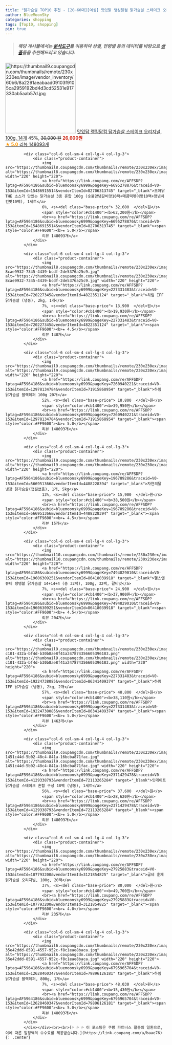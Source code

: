 ```yaml
---
title: "닭가슴살 TOP10 추천 - [20~60대][여성] 맛있닭 랭킹닭컴 닭가슴살 스테이크 오리지널, 100g, 14개"
author: BlueMoonSky
categories: shopping
tags: [Top10, shopping]
pin: true
---
```


> ##### 해당 게시물에서는 [**분석도구**](https://itemscout.io/)를 이용하여 **성별**, **연령별** 등의 데이터를 바탕으로 [**상품**](https://link.coupang.com/a/baae76)들을 추천해드리고 있습니다.
<div class="container"><div class="row">
            <div class="col-6 col-sm-4 col-lg-4 col-lg-3">
                <div class="product-container">
                    <img src="https://thumbnail9.coupangcdn.com/thumbnails/remote/230x230ex/image/vendor_inventory/60b6/8a2291aeabaad09103f9105ca2959192bd4d3cd52531e917330ab5aab57d.jpg" alt="https://thumbnail9.coupangcdn.com/thumbnails/remote/230x230ex/image/vendor_inventory/60b6/8a2291aeabaad09103f9105ca2959192bd4d3cd52531e917330ab5aab57d.jpg" width="220" height="220">
                    <a href="https://link.coupang.com/re/AFFSDP?lptag=AF5964186&subid=bluemoonsky6999&pageKey=24565035&traceid=V0-153&itemId=18201478056&vendorItemId=85341947044" target="_blank">맛있닭 랭킹닭컴 닭가슴살 스테이크 오리지널, 100g, 14개</a>
                    45%, <s><del class="base-price"> 30,000  </del>원</s> 
                    <span style="color:#cb1400"><b>26,600원</b></span>
                    <br><a href="https://link.coupang.com/re/AFFSDP?lptag=AF5964186&subid=bluemoonsky6999&pageKey=24565035&traceid=V0-153&itemId=18201478056&vendorItemId=85341947044" target="_blank"><span style="color:#FF9600"><b>★ 5.0</b></span>
                    리뷰 148093개</a>
                </div>
            </div>
            
            <div class="col-6 col-sm-4 col-lg-4 col-lg-3">
                <div class="product-container">
                    <img src="https://thumbnail8.coupangcdn.com/thumbnails/remote/230x230ex/image/vendor_inventory/42cf/660886c82fd76951794530689c7a04f7a629fc0428eeb83759e0543c0bed.jpg" alt="https://thumbnail8.coupangcdn.com/thumbnails/remote/230x230ex/image/vendor_inventory/42cf/660886c82fd76951794530689c7a04f7a629fc0428eeb83759e0543c0bed.jpg" width="220" height="220">
                    <a href="https://link.coupang.com/re/AFFSDP?lptag=AF5964186&subid=bluemoonsky6999&pageKey=6695278876&traceid=V0-153&itemId=15486915514&vendorItemId=82706313745" target="_blank">조아닭 THE 소스가 맛있는 닭가슴살 3종 혼합 100g (숫불양념갈비맛10팩+매콤떡볶이맛10팩+양념치킨맛10팩), 1세트</a>
                    6%, <s><del class="base-price"> 32,600  </del>원</s> 
                    <span style="color:#cb1400"><b>62,200원</b></span>
                    <br><a href="https://link.coupang.com/re/AFFSDP?lptag=AF5964186&subid=bluemoonsky6999&pageKey=6695278876&traceid=V0-153&itemId=15486915514&vendorItemId=82706313745" target="_blank"><span style="color:#FF9600"><b>★ 5.0</b></span>
                    리뷰 148093개</a>
                </div>
            </div>
            
            <div class="col-6 col-sm-4 col-lg-4 col-lg-3">
                <div class="product-container">
                    <img src="https://thumbnail8.coupangcdn.com/thumbnails/remote/230x230ex/image/retail/images/241120252118987-8cae9932-7345-4439-bcdf-2de5376a25c9.jpg" alt="https://thumbnail8.coupangcdn.com/thumbnails/remote/230x230ex/image/retail/images/241120252118987-8cae9932-7345-4439-bcdf-2de5376a25c9.jpg" width="220" height="220">
                    <a href="https://link.coupang.com/re/AFFSDP?lptag=AF5964186&subid=bluemoonsky6999&pageKey=227331483&traceid=V0-153&itemId=720227345&vendorItemId=4822351124" target="_blank">하림 IFF 닭가슴살 (냉동), 2kg, 1개</a>
                    7%, <s><del class="base-price"> 13,900  </del>원</s> 
                    <span style="color:#cb1400"><b>19,930원</b></span>
                    <br><a href="https://link.coupang.com/re/AFFSDP?lptag=AF5964186&subid=bluemoonsky6999&pageKey=227331483&traceid=V0-153&itemId=720227345&vendorItemId=4822351124" target="_blank"><span style="color:#FF9600"><b>★ 4.5</b></span>
                    리뷰 140개</a>
                </div>
            </div>
            
            <div class="col-6 col-sm-4 col-lg-4 col-lg-3">
                <div class="product-container">
                    <img src="https://thumbnail9.coupangcdn.com/thumbnails/remote/230x230ex/image/vendor_inventory/c78f/6f33036e2d95013c2fd479d95ec0d33a219e0b0846ec00e7ba1ce36ce827.jpg" alt="https://thumbnail9.coupangcdn.com/thumbnails/remote/230x230ex/image/vendor_inventory/c78f/6f33036e2d95013c2fd479d95ec0d33a219e0b0846ec00e7ba1ce36ce827.jpg" width="220" height="220">
                    <a href="https://link.coupang.com/re/AFFSDP?lptag=AF5964186&subid=bluemoonsky6999&pageKey=7260940221&traceid=V0-153&itemId=12978134784&vendorItemId=71915868954" target="_blank">하림 닭가슴살 블랙페퍼 100g 20개</a>
                    52%, <s><del class="base-price"> 18,800  </del>원</s> 
                    <span style="color:#cb1400"><b>39,950원</b></span>
                    <br><a href="https://link.coupang.com/re/AFFSDP?lptag=AF5964186&subid=bluemoonsky6999&pageKey=7260940221&traceid=V0-153&itemId=12978134784&vendorItemId=71915868954" target="_blank"><span style="color:#FF9600"><b>★ 5.0</b></span>
                    리뷰 148093개</a>
                </div>
            </div>
            
            <div class="col-6 col-sm-4 col-lg-4 col-lg-3">
                <div class="product-container">
                    <img src="https://thumbnail9.coupangcdn.com/thumbnails/remote/230x230ex/image/vendor_inventory/1415/ca5d4bd440ac119815b4467aa6504730692d458b24a1a19df1c47876341c.jpg" alt="https://thumbnail9.coupangcdn.com/thumbnails/remote/230x230ex/image/vendor_inventory/1415/ca5d4bd440ac119815b4467aa6504730692d458b24a1a19df1c47876341c.jpg" width="220" height="220">
                    <a href="https://link.coupang.com/re/AFFSDP?lptag=AF5964186&subid=bluemoonsky6999&pageKey=196789286&traceid=V0-153&itemId=566951366&vendorItemId=4488228394" target="_blank">자연의닭 냉장 닭가슴살(껍질없음), 1개, 5kg</a>
                    13%, <s><del class="base-price"> 15,900  </del>원</s> 
                    <span style="color:#cb1400"><b>38,500원</b></span>
                    <br><a href="https://link.coupang.com/re/AFFSDP?lptag=AF5964186&subid=bluemoonsky6999&pageKey=196789286&traceid=V0-153&itemId=566951366&vendorItemId=4488228394" target="_blank"><span style="color:#FF9600"><b>★ 4.5</b></span>
                    리뷰 15개</a>
                </div>
            </div>
            
            <div class="col-6 col-sm-4 col-lg-4 col-lg-3">
                <div class="product-container">
                    <img src="https://thumbnail10.coupangcdn.com/thumbnails/remote/230x230ex/image/vendor_inventory/64db/8e82e7eb2dfd1c290526bee1a64aced94ee141d5ca55c3c5200001d31247.jpg" alt="https://thumbnail10.coupangcdn.com/thumbnails/remote/230x230ex/image/vendor_inventory/64db/8e82e7eb2dfd1c290526bee1a64aced94ee141d5ca55c3c5200001d31247.jpg" width="220" height="220">
                    <a href="https://link.coupang.com/re/AFFSDP?lptag=AF5964186&subid=bluemoonsky6999&pageKey=7494829010&traceid=V0-153&itemId=19606309251&vendorItemId=86418039918" target="_blank">헬스앤뷰티 탱탱볼 닭가슴살 14+14+4 (총 32팩), 100g, 32팩, 갈비맛</a>
                    7%, <s><del class="base-price"> 24,900  </del>원</s> 
                    <span style="color:#cb1400"><b>37,900원</b></span>
                    <br><a href="https://link.coupang.com/re/AFFSDP?lptag=AF5964186&subid=bluemoonsky6999&pageKey=7494829010&traceid=V0-153&itemId=19606309251&vendorItemId=86418039918" target="_blank"><span style="color:#FF9600"><b>★ 4.5</b></span>
                    리뷰 204개</a>
                </div>
            </div>
            
            <div class="col-6 col-sm-4 col-lg-4 col-lg-3">
                <div class="product-container">
                    <img src="https://thumbnail9.coupangcdn.com/thumbnails/remote/230x230ex/image/retail/images/f4ea6579-c101-432a-bf4d-b30b8ae8f41a247874356605396183.png" alt="https://thumbnail9.coupangcdn.com/thumbnails/remote/230x230ex/image/retail/images/f4ea6579-c101-432a-bf4d-b30b8ae8f41a247874356605396183.png" width="220" height="220">
                    <a href="https://link.coupang.com/re/AFFSDP?lptag=AF5964186&subid=bluemoonsky6999&pageKey=227331483&traceid=V0-153&itemId=19224738085&vendorItemId=86341409374" target="_blank">하림 IFF 닭가슴살 (냉동), 2kg, 2개</a>
                    57%, <s><del class="base-price"> 48,800  </del>원</s> 
                    <span style="color:#cb1400"><b>38,110원</b></span>
                    <br><a href="https://link.coupang.com/re/AFFSDP?lptag=AF5964186&subid=bluemoonsky6999&pageKey=227331483&traceid=V0-153&itemId=19224738085&vendorItemId=86341409374" target="_blank"><span style="color:#FF9600"><b>★ 5.0</b></span>
                    리뷰 1463개</a>
                </div>
            </div>
            
            <div class="col-6 col-sm-4 col-lg-4 col-lg-3">
                <div class="product-container">
                    <img src="https://thumbnail9.coupangcdn.com/thumbnails/remote/230x230ex/image/retail/images/4527292169605000-1451c44d-5b02-48c4-841a-16bcba871fac.jpg" alt="https://thumbnail9.coupangcdn.com/thumbnails/remote/230x230ex/image/retail/images/4527292169605000-1451c44d-5b02-48c4-841a-16bcba871fac.jpg" width="220" height="220">
                    <a href="https://link.coupang.com/re/AFFSDP?lptag=AF5964186&subid=bluemoonsky6999&pageKey=2371429478&traceid=V0-153&itemId=4129338793&vendorItemId=72113265284" target="_blank">잇메이트 닭가슴살 스테이크 혼합 구성 18팩 (냉동), 1세트</a>
                    56%, <s><del class="base-price"> 37,600  </del>원</s> 
                    <span style="color:#cb1400"><b>28,620원</b></span>
                    <br><a href="https://link.coupang.com/re/AFFSDP?lptag=AF5964186&subid=bluemoonsky6999&pageKey=2371429478&traceid=V0-153&itemId=4129338793&vendorItemId=72113265284" target="_blank"><span style="color:#FF9600"><b>★ 5.0</b></span>
                    리뷰 148093개</a>
                </div>
            </div>
            
            <div class="col-6 col-sm-4 col-lg-4 col-lg-3">
                <div class="product-container">
                    <img src="https://thumbnail6.coupangcdn.com/thumbnails/remote/230x230ex/image/vendor_inventory/c48f/15b233ba8a2e8535c448f21b600d505fc674dcc995beceab292ded13b617.jpg" alt="https://thumbnail6.coupangcdn.com/thumbnails/remote/230x230ex/image/vendor_inventory/c48f/15b233ba8a2e8535c448f21b600d505fc674dcc995beceab292ded13b617.jpg" width="220" height="220">
                    <a href="https://link.coupang.com/re/AFFSDP?lptag=AF5964186&subid=bluemoonsky6999&pageKey=27925883&traceid=V0-153&itemId=107793200&vendorItemId=3121854825" target="_blank">굽네 훈제 닭가슴살 오리지널, 100g, 20팩</a>
                    37%, <s><del class="base-price"> 80,000  </del>원</s> 
                    <span style="color:#cb1400"><b>49,700원</b></span>
                    <br><a href="https://link.coupang.com/re/AFFSDP?lptag=AF5964186&subid=bluemoonsky6999&pageKey=27925883&traceid=V0-153&itemId=107793200&vendorItemId=3121854825" target="_blank"><span style="color:#FF9600"><b>★ 4.0</b></span>
                    리뷰 235개</a>
                </div>
            </div>
            
            <div class="col-6 col-sm-4 col-lg-4 col-lg-3">
                <div class="product-container">
                    <img src="https://thumbnail6.coupangcdn.com/thumbnails/remote/230x230ex/image/retail/images/1758532363184019-35e42ddd-8591-4557-952c-f8c1eae8baca.jpg" alt="https://thumbnail6.coupangcdn.com/thumbnails/remote/230x230ex/image/retail/images/1758532363184019-35e42ddd-8591-4557-952c-f8c1eae8baca.jpg" width="220" height="220">
                    <a href="https://link.coupang.com/re/AFFSDP?lptag=AF5964186&subid=bluemoonsky6999&pageKey=6795965704&traceid=V0-153&itemId=12628460347&vendorItemId=79896126181" target="_blank">하림 닭가슴살 블랙페퍼, 800g, 1개</a>
                    7%, <s><del class="base-price"> 48,030  </del>원</s> 
                    <span style="color:#cb1400"><b>15,430원</b></span>
                    <br><a href="https://link.coupang.com/re/AFFSDP?lptag=AF5964186&subid=bluemoonsky6999&pageKey=6795965704&traceid=V0-153&itemId=12628460347&vendorItemId=79896126181" target="_blank"><span style="color:#FF9600"><b>★ 5.0</b></span>
                    리뷰 148093개</a>
                </div>
            </div>
            </div></div><br><br>[💦 💦 💦 이 포스팅은 쿠팡 파트너스 활동의 일환으로, 이에 따른 일정액의 수수료를 제공받습니다.](https://link.coupang.com/a/baae76){: .center}